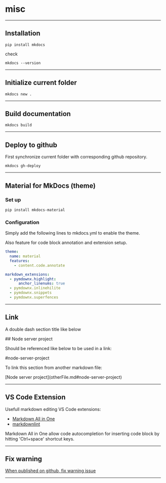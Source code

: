 # misc

***

## Installation

```console
pip install mkdocs
```

check

```console
mkdocs --version
```

***

## Initialize current folder

```console
mkdocs new .
```

***

## Build documentation

```console
mkdocs build
```

***

## Deploy to github

First synchronize current folder with corresponding github repository.

```console
mkdocs gh-deploy
```

***

## Material for MkDocs (theme)

### Set up

```console
pip install mkdocs-material
```

### Configuration

Simply add the following lines to mkdocs.yml to enable the theme.

Also feature for code block annotation and extension setup.

```yaml
theme:
  name: material
  features:
    - content.code.annotate

markdown_extensions:
  - pymdownx.highlight:
      anchor_linenums: true
  - pymdownx.inlinehilite
  - pymdownx.snippets
  - pymdownx.superfences
```

***

## Link

A double dash section title like below

\## Node server project

Should be referenced like below to be used in a link:  

\#node-server-project

To link this section from another markdown file:  

\[Node server project\](otherFile.md#node-server-project)

***

## VS Code Extension

Usefull markdown editing VS Code extensions:  

- [Markdown All in One](https://marketplace.visualstudio.com/items?itemName=yzhang.markdown-all-in-one)  
- [markdownlint](https://marketplace.visualstudio.com/items?itemName=DavidAnson.vscode-markdownlint)

Markdown All in One allow code autocompletion for inserting code block by hitting 'Ctrl+space' shortcut keys.

***

## Fix warning

[When published on github, fix warning issue](https://patchstack.com/articles/website-flagged-malware-google/)

***
